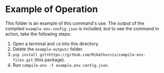 # Example of Operation

This folder is an example of this command's use. The output of the compiled `example.env.config.json` is included, but to see the command in action, take the following steps:
1. Open a terminal and `cd` into this directory.
1. Delete the `example-output/` folder.
1. `pip install git+https://github.com/MikeChurvis/compile-env-files.git` (this package).
1. Run `compile-env -f example.env.config.json`.
